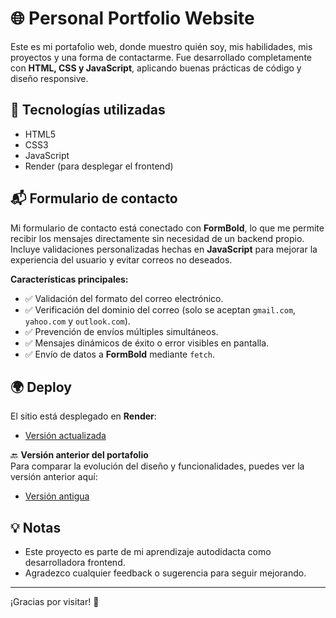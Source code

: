 # 🌐 Personal Portfolio Website
Este es mi portafolio web, donde muestro quién soy, mis habilidades, mis proyectos y una forma de contactarme. Fue desarrollado completamente con **HTML, CSS y JavaScript**, aplicando buenas prácticas de código y diseño responsive.


## 🚀 Tecnologías utilizadas
- HTML5
- CSS3
- JavaScript
- Render (para desplegar el frontend)


## 📬 Formulario de contacto

Mi formulario de contacto está conectado con **FormBold**, lo que me permite recibir los mensajes directamente sin necesidad de un backend propio.  
Incluye validaciones personalizadas hechas en **JavaScript** para mejorar la experiencia del usuario y evitar correos no deseados.

**Características principales:**
- ✅ Validación del formato del correo electrónico.  
- ✅ Verificación del dominio del correo (solo se aceptan `gmail.com`, `yahoo.com` y `outlook.com`).  
- ✅ Prevención de envíos múltiples simultáneos.  
- ✅ Mensajes dinámicos de éxito o error visibles en pantalla.  
- ✅ Envío de datos a **FormBold** mediante `fetch`.

## 🌍 Deploy
El sitio está desplegado en **Render**:
- [Versión actualizada](https://deniselara.onrender.com)

🔙 **Versión anterior del portafolio**  
Para comparar la evolución del diseño y funcionalidades, puedes ver la versión anterior aquí:  
- [Versión antigua](https://portfolio-wn18.onrender.com)  


## 💡 Notas
- Este proyecto es parte de mi aprendizaje autodidacta como desarrolladora frontend.
- Agradezco cualquier feedback o sugerencia para seguir mejorando.

---

¡Gracias por visitar! 💜


